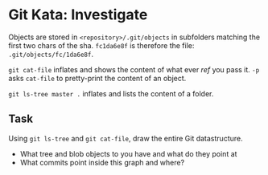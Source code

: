 # Git Kata: Investigate
Objects are stored in `<repository>/.git/objects` in subfolders matching the first two chars of the sha.
`fc1da6e8f` is therefore the file: `.git/objects/fc/1da6e8f`.

`git cat-file` inflates and shows the content of what ever _ref_ you pass it.
`-p` asks `cat-file` to pretty-print the content of an object.

`git ls-tree master .` inflates and lists the content of a folder.

## Task
Using `git ls-tree` and `git cat-file`, draw the entire Git datastructure.
- What tree and blob objects to you have and what do they point at
- What commits point inside this graph and where?
